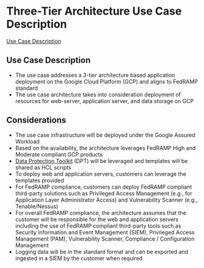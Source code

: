 # Three-Tier Architecture Use Case Description

[Use Case Description](#use-case-description)

## Use Case Description

* The use case addresses a 3-tier architecture based application deployment on the Google Cloud Platform (GCP) and aligns to FedRAMP standard
* The use case architecture takes into consideration deployment of resources for web-server, application server, and data storage on GCP

## Considerations

* The use case infrastructure will be deployed under the Google Assured Workload
* Based on the availability, the architecture leverages FedRAMP High and Moderate compliant GCP products 
* [Data Protection Toolkit](https://github.com/GoogleCloudPlatform/healthcare-data-protection-suite) (DPT) will be leveraged and templates will be shared as HCL scripts
* To deploy web and application servers, customers can leverage the templates provided 
* For FedRAMP compliance, customers can deploy FedRAMP compliant third-party solutions such as Privileged Access Management (e.g., for Application Layer Administrator Access) and Vulnerability Scanner (e.g., Tenable/Nessus)
* For overall FedRAMP compliance, the architecture assumes that the customer will be responsible for the web and application servers including the use of FedRAMP compliant third-party tools such as Security Information and Event Management (SIEM), Privileged Access Management (PAM), Vulnerability Scanner, Compliance / Configuration Management
* Logging data will be in the standard format and can be exported and ingested in a SIEM by the customer when required

